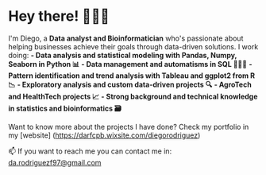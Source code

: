 # Hey there! 🙋🏽‍♂️
I'm Diego, a **Data analyst and Bioinformatician** who's passionate about helping businesses achieve their goals through data-driven solutions.
I work doing: 
**- Data analysis and statistical modeling with Pandas, Numpy, Seaborn in Python 📊**
**- Data management and automatisms in SQL 👨🏽‍💻**
**- Pattern identification and trend analysis with Tableau and ggplot2 from R 📉**
**- Exploratory analysis and custom data-driven projects 🔍**
**- AgroTech and HealthTech projects 📈**
**- Strong background and technical knowledge in statistics and bioinformatics 🗃️**

Want to know more about the projects I have done? Check my portfolio in my [website] (https://darfcpb.wixsite.com/diegorodriguez)

📫 If you want to reach me you can contact me in: da.rodriguezf97@gmail.com

